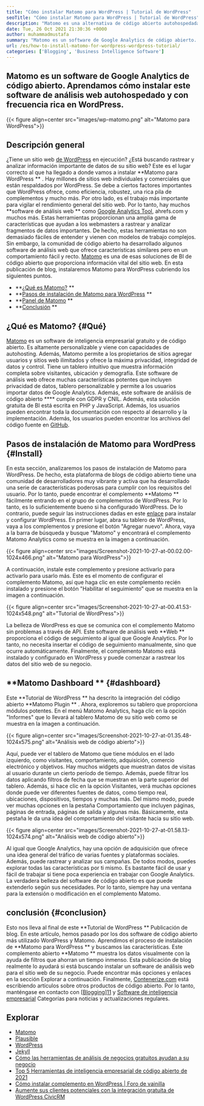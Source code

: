 ```yaml
---
title: "Cómo instalar Matomo para WordPress | Tutorial de WordPress" 
seoTitle: "Cómo instalar Matomo para WordPress | Tutorial de WordPress" 
description: "Matomo es una alternativa de código abierto autohospedada a Google Analytics. Aprendamos cómo instalar este software de análisis web con funciones ricas en WordPress." 
date: Tue, 26 Oct 2021 21:30:36 +0000
author: muhammadmustafa
summary: "Matomo es un software de Google Analytics de código abierto. Aprendamos cómo instalar este software de análisis web autohospedado y con frecuencia rica en WordPress." 
url: /es/how-to-install-matomo-for-wordpress-wordpress-tutorial/
categories: ['Blogging', 'Business Intelligence Software']
---
```


## Matomo es un software de Google Analytics de código abierto. Aprendamos cómo instalar este software de análisis web autohospedado y con frecuencia rica en WordPress.

{{< figure align=center src="images/wp-matomo.png" alt="Matomo para WordPress">}}


## Descripción general
¿Tiene un sitio web [de WordPress][1] en ejecución? ¿Está buscando rastrear y analizar información importante de datos de su sitio web? Este es el lugar correcto al que ha llegado a donde vamos a instalar  **Matomo para WordPress ** . Hay millones de sitios web individuales y comerciales que están respaldados por WordPress. Se debe a ciertos factores importantes que WordPress ofrece, como eficiencia, robustez, una rica pila de complementos y mucho más. Por otro lado, es el trabajo más importante para vigilar el rendimiento general del sitio web. Por lo tanto, hay muchos  **software de análisis web **  como [Google Analytics Tool][2], ahrefs.com y muchos más. Estas herramientas proporcionan una amplia gama de características que ayudan a los webmasters a rastrear y analizar fragmentos de datos importantes. De hecho, estas herramientas no son demasiado fáciles de entender y vienen con modelos de trabajo complejos.
Sin embargo, la comunidad de código abierto ha desarrollado algunos software de análisis web que ofrece características similares pero en un comportamiento fácil y recto. [Matomo][3] es una de esas soluciones de BI de código abierto que proporciona información vital del sitio web. En esta publicación de blog, instalaremos Matomo para WordPress cubriendo los siguientes puntos.
  * **[¿Qué es Matomo?][4] ** 
  * **[Pasos de instalación de Matomo para WordPress][5] ** 
  * **[Panel de Matomo][6] ** 
  * **[Conclusión][7] ** 

## ¿Qué es Matomo?   {#Qué}
[Matomo][3] es un software de inteligencia empresarial gratuito y de código abierto. Es altamente personalizable y viene con capacidades de autohosting. Además, Matomo permite a los propietarios de sitios agregar usuarios y sitios web ilimitados y ofrece la máxima privacidad, integridad de datos y control. Tiene un tablero intuitivo que muestra información completa sobre visitantes, ubicación y demografía. Este software de análisis web ofrece muchas características potentes que incluyen privacidad de datos, tablero personalizable y permite a los usuarios importar datos de Google Analytics. Además, este software de análisis de código abierto  ****  cumple con GDPR y CNIL. Además, esta solución gratuita de BI está escrita en PHP y JavaScript. Además, los usuarios pueden encontrar toda la documentación con respecto al desarrollo y la implementación. Además, los usuarios pueden encontrar los archivos del código fuente en [GitHub][8].

## Pasos de instalación de Matomo para WordPress   {#Install}
En esta sección, analizaremos los pasos de instalación de Matomo para WordPress. De hecho, esta plataforma de blogs de código abierto tiene una comunidad de desarrolladores muy vibrante y activa que ha desarrollado una serie de características poderosas para cumplir con los requisitos del usuario. Por lo tanto, puede encontrar el complemento  **Matomo **  fácilmente entrando en el grupo de complementos de WordPress. Por lo tanto, es lo suficientemente bueno si ha configurado WordPress. De lo contrario, puede seguir las instrucciones dadas en este [enlace][1] para instalar y configurar WordPress. En primer lugar, abra su tablero de WordPress, vaya a los complementos y presione el botón "Agregar nuevo".
Ahora, vaya a la barra de búsqueda y busque "Matomo" y encontrará el complemento Matomo Analytics como se muestra en la imagen a continuación.

{{< figure align=center src="images/Screenshot-2021-10-27-at-00.02.00-1024x466.png" alt="Matomo para WordPress">}}

A continuación, instale este complemento y presione activarlo para activarlo para usarlo más. Este es el momento de configurar el complemento Matomo, así que haga clic en este complemento recién instalado y presione el botón "Habilitar el seguimiento" que se muestra en la imagen a continuación.

{{< figure align=center src="images/Screenshot-2021-10-27-at-00.41.53-1024x548.png" alt="Tutorial de WordPress">}}

La belleza de WordPress es que se comunica con el complemento Matomo sin problemas a través de API. Este software de análisis web  **Web **  proporciona el código de seguimiento al igual que Google Analytics. Por lo tanto, no necesita insertar el código de seguimiento manualmente, sino que ocurre automáticamente. Finalmente, el complemento Matomo está instalado y configurado en WordPress y puede comenzar a rastrear los datos del sitio web de su negocio.

##  **Matomo Dashboard **    {#dashboard}
Este  **Tutorial de WordPress **  ha descrito la integración del código abierto  **Matomo Plugin ** . Ahora, exploremos su tablero que proporciona módulos potentes. En el menú Matomo Analytics, haga clic en la opción "Informes" que lo llevará al tablero Matomo de su sitio web como se muestra en la imagen a continuación.

{{< figure align=center src="images/Screenshot-2021-10-27-at-01.35.48-1024x575.png" alt="Análisis web de código abierto">}}

Aquí, puede ver el tablero de Matomo que tiene módulos en el lado izquierdo, como visitantes, comportamiento, adquisición, comercio electrónico y objetivos. Hay muchos widgets que muestran datos de visitas al usuario durante un cierto período de tiempo. Además, puede filtrar los datos aplicando filtros de fecha que se muestran en la parte superior del tablero. Además, si hace clic en la opción Visitantes, verá muchas opciones donde puede ver diferentes fuentes de datos, como tiempo real, ubicaciones, dispositivos, tiempos y muchas más. Del mismo modo, puede ver muchas opciones en la pestaña Comportamiento que incluyen páginas, páginas de entrada, páginas de salida y algunas más. Básicamente, esta pestaña le da una idea del comportamiento del visitante hacia su sitio web.

{{< figure align=center src="images/Screenshot-2021-10-27-at-01.58.13-1024x574.png" alt="Análisis web de código abierto">}}

Al igual que Google Analytics, hay una opción de adquisición que ofrece una idea general del tráfico de varias fuentes y plataformas sociales. Además, puede rastrear y analizar sus campañas. De todos modos, puedes explorar todas las características por ti mismo. Es bastante fácil de usar y fácil de trabajar si tiene poca experiencia en trabajar con Google Analytics. La verdadera belleza del software de código abierto es que puede extenderlo según sus necesidades. Por lo tanto, siempre hay una ventana para la extensión o modificación en el complemento Matomo.

## conclusión   {#conclusion}
Esto nos lleva al final de este  **Tutorial de WordPress **  Publicación de blog. En este artículo, hemos pasado por los dos software de código abierto más utilizado WordPress y Matomo. Aprendimos el proceso de instalación de  **Matomo para WordPress **  y buscamos las características. Este complemento abierto  **Matomo **  muestra los datos visualmente con la ayuda de filtros que ahorran un tiempo inmenso. Esta publicación de blog realmente lo ayudará si está buscando instalar un software de análisis web para el sitio web de su negocio. Puede encontrar más opciones y enlaces en la sección Explorar a continuación.
Finalmente, [Contenerize.com][9] está escribiendo artículos sobre otros productos de código abierto. Por lo tanto, manténgase en contacto con [[Blogging][10]][11] y [Software de inteligencia empresarial][12] Categorías para noticias y actualizaciones regulares.

## Explorar
  * [Matomo][3]
  * [Plausible][13]
  * [WordPress][1]
  * [Jekyll][14]
  * [Cómo las herramientas de análisis de negocios gratuitos ayudan a su negocio][15]
  * [Top 5 Herramientas de inteligencia empresarial de código abierto de 2021][16]
  * [Cómo instalar complemento en WordPress | Foro de vainilla][17]
  * [Aumente sus clientes potenciales con la integración gratuita de WordPress CivicRM][18]

  
[1]: https://products.containerize.com/blogging/wordpress/
[2]: https://analytics.google.com/analytics/web/
[3]: https://products.containerize.com/business-intelligence/matomo
[4]: #What
[5]: #install
[6]: #dashboard
[7]: #Conclusion
[8]: https://github.com/matomo-org/matomo
[9]: https://www.containerize.com/
[10]: https://products.containerize.com/blogging/
[11]: https://products.containerize.com/healthcare-technologies/
[12]: https://products.containerize.com/business-intelligence/
[13]: https://products.containerize.com/business-intelligence/plausible
[14]: https://products.containerize.com/blogging/jekyll/
[15]: https://blog.containerize.com/2021/03/12/how-free-business-analytics-tools-assist-your-business/
[16]: https://blog.containerize.com/business-intelligence-software/top-5-open-source-business-intelligence-solutions-of-2021/
[17]: https://blog.containerize.com/blogging/how-to-a-install-plugin-in-wordpress-vanilla-forum/
[18]: https://blog.containerize.com/blogging/civicrm-wordpress-integration-wordpress-tutorial/
